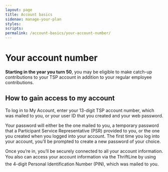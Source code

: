 ```yaml
---
layout: page
title: Account basics
sidenav: manage-your-plan
styles:
scripts:
permalink: /account-basics/your-account-number/
---
```


# Your account number

**Starting in the year you turn 50**, you may be eligible to make catch-up contributions to your TSP account in addition to your regular employee
contributions.

## How to gain access to my account

To log in to My Account, enter your 13-digit TSP account number, which was
mailed to you, or your user ID that you created and your web password.

Your password will either be the one mailed to you, a temporary password that a Participant Service Representative (PSR) provided to you, or the one
you created when you logged into your account. The first time you log into your account, you’ll be prompted to create a new password of your choice.

Once you’re in, you’ll be securely connected to all your account information. You also can access your account information via the ThriftLine by using the
4-digit Personal Identification Number (PIN), which was mailed to you.
